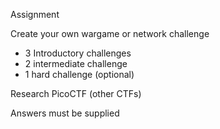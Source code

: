Assignment

Create your own wargame or network challenge
* 3 Introductory challenges 
* 2 intermediate challenge 
* 1 hard challenge (optional)


Research PicoCTF (other CTFs)

Answers must be supplied